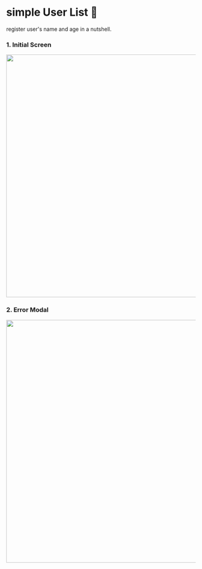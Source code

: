 # simple User List 🌷
register user's name and age in a nutshell.

### 1. Initial Screen
<img width="643" src="https://user-images.githubusercontent.com/87024040/192858181-5700f652-f58e-4bee-834b-144b2d350b16.png">

### 2. Error Modal 
<img width="643" src="https://user-images.githubusercontent.com/87024040/192858374-9c89dff9-9828-4c82-836e-c45a7bd25044.png">
